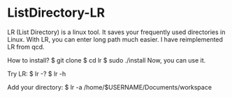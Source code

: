 # ListDirectory-LR
LR (List Directory) is a linux tool. It saves your frequently used directories in Linux. With LR, you can enter long path much easier. I have reimplemented LR from qcd.

How to install?
$ git clone
$ cd lr
$ sudo ./install
Now, you can use it.

Try LR:
$ lr -?
$ lr -h

Add your directory:
$ lr -a /home/$USERNAME/Documents/workspace

